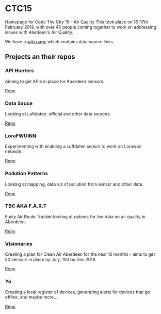 # CTC15
Homepage for Code The City 15 - Air Quality
This took place on 16-17th February 2019, with over 40 people coming together to work on addressing issues with Abedeen's Air Quality.

We have a [wiki page](https://github.com/CodeTheCity/CTC15/wiki) which contains data source links. 

## Projects an their repos 

### API Hunters 
Aiming to get APIs in place for Aberdeen sensors. 

[Repo](https://github.com/CodeTheCity/API_hunters)

### Data Sauce
Looking at Luftdaten, official and other data sources. 

[Repo](https://github.com/CodeTheCity/Data_Sauce)

### LoraFWUINN 
Experimenting with enabling a Luftdaten sensor to work on Lorawan network.

[Repo](https://github.com/CodeTheCity/LoraFWUINN)

### Pollution Patterns 
Looking at mapping, data viz of pollution from sensor and other data.

[Repo](https://github.com/CodeTheCity/pollutionpatterns)

### TBC AKA F.A.R.T
Fusty Air Route Tracker looking at options for live data on air quality in Aberdeen.

[Repo](https://github.com/CodeTheCity/tbc)

### Visionaries 
Creating a plan for Clean Air Aberdeen for the next 10 months - aims to get 50 sensors in place by July, 100 by Dec 2019.

[Repo](https://github.com/CodeTheCity/Visionaries)

### Yo 
Creating a local register of devices, generating alerts for devices that go offline, and maybe more.... 

[Repo](https://github.com/CodeTheCity/yo)

